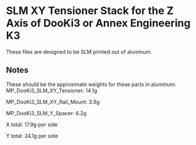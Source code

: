 # SLM XY Tensioner Stack for the Z Axis of DooKi3 or Annex Engineering K3
These files are designed to be SLM printed out of aluminum.


## Notes
These should be the approximate weights for these parts in aluminum:
MP_DooKi3_SLM_XY_Tensioner: 14.1g

MP_DooKi3_SLM_XY_Rail_Mount: 3.9g

MP_DooKi3_SLM_Y_Spacer: 6.2g

X total: 17.9g per side

Y total: 24.1g per side
